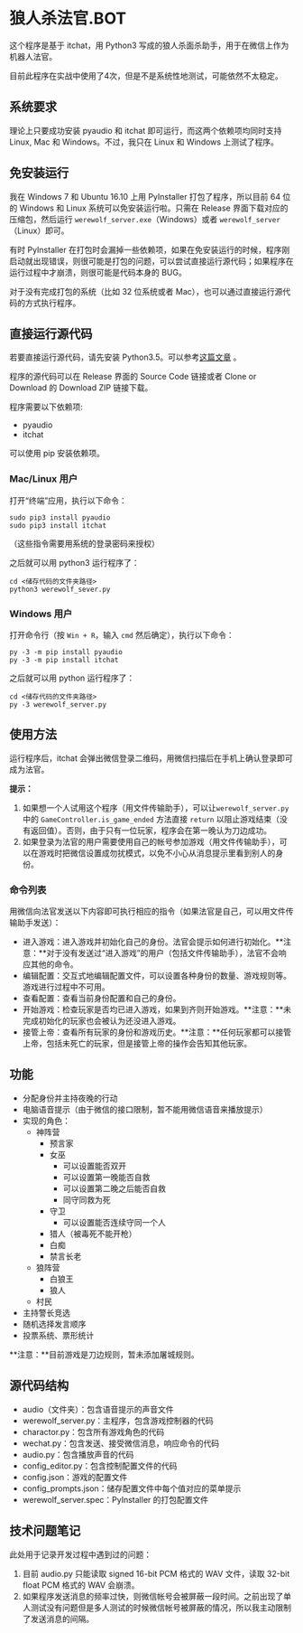 # 狼人杀法官.BOT

这个程序是基于 itchat，用 Python3 写成的狼人杀面杀助手，用于在微信上作为机器人法官。

目前此程序在实战中使用了4次，但是不是系统性地测试，可能依然不太稳定。

## 系统要求

理论上只要成功安装 pyaudio 和 itchat 即可运行，而这两个依赖项均同时支持 Linux, Mac 和 Windows。不过，我只在 Linux 和 Windows 上测试了程序。

## 免安装运行

我在 Windows 7 和 Ubuntu 16.10 上用 PyInstaller 打包了程序，所以目前 64 位的 Windows 和 Linux 系统可以免安装运行啦。只需在 Release 界面下载对应的压缩包，然后运行 `werewolf_server.exe`（Windows）或者  `werewolf_server`（Linux）即可。

有时 PyInstaller 在打包时会漏掉一些依赖项，如果在免安装运行的时候，程序刚启动就出现错误，则很可能是打包的问题，可以尝试直接运行源代码；如果程序在运行过程中才崩溃，则很可能是代码本身的 BUG。

对于没有完成打包的系统（比如 32 位系统或者 Mac），也可以通过直接运行源代码的方式执行程序。

## 直接运行源代码

若要直接运行源代码，请先安装 Python3.5。可以参考[这篇文章](http://www.liaoxuefeng.com/wiki/0014316089557264a6b348958f449949df42a6d3a2e542c000/0014316090478912dab2a3a9e8f4ed49d28854b292f85bb000) 。

程序的源代码可以在 Release 界面的 Source Code 链接或者 Clone or Download 的 Download ZIP 链接下载。

程序需要以下依赖项:

* pyaudio
* itchat

可以使用 pip 安装依赖项。

### Mac/Linux 用户

打开“终端”应用，执行以下命令：

	sudo pip3 install pyaudio
	sudo pip3 install itchat
	
（这些指令需要用系统的登录密码来授权）

之后就可以用 python3 运行程序了：
	
	cd <储存代码的文件夹路径>
	python3 werewolf_sever.py

### Windows 用户

打开命令行（按 `Win + R`，输入 `cmd` 然后确定），执行以下命令：

	py -3 -m pip install pyaudio
	py -3 -m pip install itchat

之后就可以用 python 运行程序了：

	cd <储存代码的文件夹路径>
	py -3 werewolf_server.py
	
## 使用方法

运行程序后，itchat 会弹出微信登录二维码，用微信扫描后在手机上确认登录即可成为法官。
	
**提示：**

1. 如果想一个人试用这个程序（用文件传输助手），可以让`werewolf_server.py` 中的 `GameController.is_game_ended` 方法直接 `return` 以阻止游戏结束（没有返回值）。否则，由于只有一位玩家，程序会在第一晚认为刀边成功。
2. 如果登录为法官的用户需要使用自己的帐号参加游戏（用文件传输助手），可以在游戏时把微信设置成勿扰模式，以免不小心从消息提示里看到别人的身份。

### 命令列表

用微信向法官发送以下内容即可执行相应的指令（如果法官是自己，可以用文件传输助手发送）：

* 进入游戏：进入游戏并初始化自己的身份。法官会提示如何进行初始化。**注意：**对于没有发送过“进入游戏”的用户（包括文件传输助手），法官不会响应其他的命令。
* 编辑配置：交互式地编辑配置文件，可以设置各种身份的数量、游戏规则等。游戏进行过程中不可用。
* 查看配置：查看当前身份配置和自己的身份。
* 开始游戏：检查玩家是否均已进入游戏，如果到齐则开始游戏。**注意：**未完成初始化的玩家也会被认为还没进入游戏。
* 接管上帝：查看所有玩家的身份和游戏历史。**注意：**任何玩家都可以接管上帝，包括未死亡的玩家，但是接管上帝的操作会告知其他玩家。

## 功能

* 分配身份并主持夜晚的行动
* 电脑语音提示（由于微信的接口限制，暂不能用微信语音来播放提示）
* 实现的角色：
	* 神阵营
		* 预言家
		* 女巫
			* 可以设置能否双开
			* 可以设置第一晚能否自救
			* 可以设置第二晚之后能否自救
			* 同守同救为死
		* 守卫
			* 可以设置能否连续守同一个人
		* 猎人（被毒死不能开枪）
		* 白痴
		* 禁言长老
	* 狼阵营
		* 白狼王
		* 狼人
	* 村民
* 主持警长竞选
* 随机选择发言顺序
* 投票系统、票形统计

**注意：**目前游戏是刀边规则，暂未添加屠城规则。

## 源代码结构

* audio（文件夹）：包含语音提示的声音文件
* werewolf_server.py：主程序，包含游戏控制器的代码
* charactor.py：包含所有游戏角色的代码
* wechat.py：包含发送、接受微信消息，响应命令的代码
* audio.py：包含播放声音的代码
* config_editor.py：包含控制配置文件的代码
* config.json：游戏的配置文件
* config_prompts.json：储存配置文件中每个值对应的菜单提示
* werewolf_server.spec：PyInstaller 的打包配置文件

## 技术问题笔记

此处用于记录开发过程中遇到过的问题：

1. 目前 audio.py 只能读取 signed 16-bit PCM 格式的 WAV 文件，读取 32-bit float PCM 格式的 WAV 会崩溃。
2. 如果程序发送消息的频率过快，则微信帐号会被屏蔽一段时间。之前出现了单人测试没有问题但是多人测试的时候微信帐号被屏蔽的情况，所以我主动限制了发送消息的间隔。